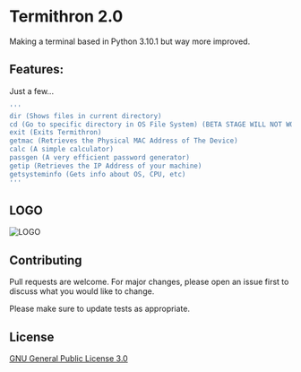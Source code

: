 # Termithron 2.0

Making a terminal based in Python 3.10.1 but way more improved.

## Features:

Just a few...

```bash
'''
dir (Shows files in current directory)
cd (Go to specific directory in OS File System) (BETA STAGE WILL NOT WORK)
exit (Exits Termithron)
getmac (Retrieves the Physical MAC Address of The Device)
calc (A simple calculator)
passgen (A very efficient password generator)
getip (Retrieves the IP Address of your machine)
getsysteminfo (Gets info about OS, CPU, etc)
'''
```

## LOGO

![LOGO](https://user-images.githubusercontent.com/83835381/152459680-27e93f50-2e66-400f-b8f8-2b90bed492a7.gif)

## Contributing
Pull requests are welcome. For major changes, please open an issue first to discuss what you would like to change.

Please make sure to update tests as appropriate.

## License
[GNU General Public License 3.0](https://www.gnu.org/licenses/gpl-3.0.en.html)
